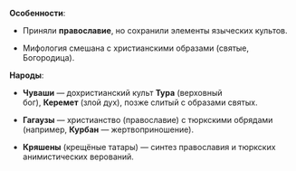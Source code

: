 **Особенности**:

- Приняли **православие**, но сохранили элементы языческих культов.
    
- Мифология смешана с христианскими образами (святые, Богородица).
    

**Народы**:

- **Чуваши** — дохристианский культ **Тура** (верховный бог), **Керемет** (злой дух), позже слитый с образами святых.
    
- **Гагаузы** — христианство (православие) с тюркскими обрядами (например, **Курбан** — жертвоприношение).
    
- **Кряшены** (крещёные татары) — синтез православия и тюркских анимистических верований.